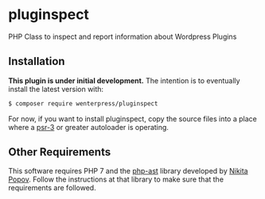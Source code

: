 # pluginspect
PHP Class to inspect and report information about Wordpress Plugins

## Installation

**This plugin is under initial development.**  The intention is to eventually install the latest version with: 

````bash
$ composer require wenterpress/pluginspect
````

For now, if you want to install pluginspect, copy the source files into a place where a [psr-3](http://www.php-fig.org/psr/psr-3/) or greater autoloader is operating.

## Other Requirements

This software requires PHP 7 and the [php-ast](https://github.com/nikic/php-ast) library developed by [Nikita Popov](https://github.com/nikic).  Follow the instructions at that library to make sure that the requirements are followed.
